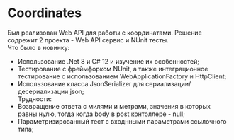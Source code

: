 # Coordinates
Был реализован Web API для работы с координатами. Решение содрежит 2 проекта - Web API сервис и NUnit тесты.  
Что было в новинку:  
* Использование .Net 8 и C# 12 и изучение их особенностей;  
* Тестирование с фреймфорком NUnit, а также интеграционное тестирование с использованием WebApplicationFactory и HttpClient;  
* Использование класса JsonSerializer для сериализации/десериализации json;  
Трудности:  
* Возвращение ответа с милями и метрами, значения в которых равны нулю, тогда когда body в post контоллере - null;  
* Параметризированный тест с входнными параметрами ссылочного типа;  
